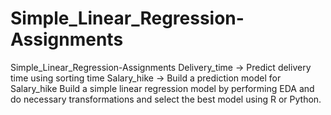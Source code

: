 # Simple_Linear_Regression-Assignments
Simple_Linear_Regression-Assignments Delivery_time -> Predict delivery time using sorting time  Salary_hike -> Build a prediction model for Salary_hike  Build a simple linear regression model by performing EDA and do necessary transformations and select the best model using R or Python.
